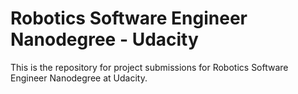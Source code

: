 # Robotics Software Engineer Nanodegree - Udacity

This is the repository for project submissions for Robotics Software Engineer Nanodegree at Udacity.
